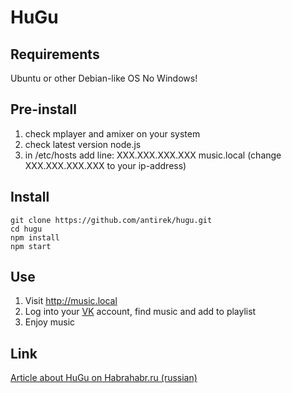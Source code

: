 HuGu
==========

Requirements
------------

Ubuntu or other Debian-like OS
No Windows!

Pre-install
-----------

1. check mplayer and amixer on your system
2. check latest version node.js
3. in /etc/hosts add line: XXX.XXX.XXX.XXX music.local (change XXX.XXX.XXX.XXX to your ip-address)

Install
-------

    git clone https://github.com/antirek/hugu.git
    cd hugu
    npm install
    npm start

Use
---

1. Visit http://music.local
2. Log into your [VK](http://vk.com) account, find music and add to playlist
3. Enjoy music


Link
----
[Article about HuGu on Habrahabr.ru (russian)](http://habrahabr.ru/post/209230/)

